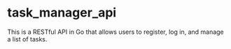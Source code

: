 # task_manager_api
This is a RESTful API in Go that allows users to register, log in, and manage a list of tasks.
